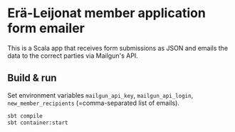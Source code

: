 # Erä-Leijonat member application form emailer

This is a Scala app that receives form submissions as JSON and emails the data to the correct parties via Mailgun's API.

## Build & run ##

Set environment variables `mailgun_api_key`, `mailgun_api_login`, `new_member_recipients` (=comma-separated list of emails).

```sh
sbt compile
sbt container:start
```
